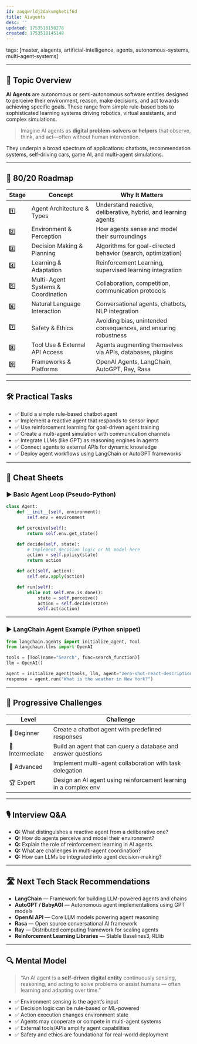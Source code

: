 ```yaml
---
id: zaqqwrldj2dakvmghetif6d
title: Aiagents
desc: ''
updated: 1753518150278
created: 1753518145148
---
```

tags: [master, aiagents, artificial-intelligence, agents, autonomous-systems, multi-agent-systems]

---

## 📌 Topic Overview

**AI Agents** are autonomous or semi-autonomous software entities designed to perceive their environment, reason, make decisions, and act towards achieving specific goals. These range from simple rule-based bots to sophisticated learning systems driving robotics, virtual assistants, and complex simulations.

> Imagine AI agents as **digital problem-solvers or helpers** that observe, think, and act—often without human intervention.

They underpin a broad spectrum of applications: chatbots, recommendation systems, self-driving cars, game AI, and multi-agent simulations.

---

## 🚀 80/20 Roadmap

| Stage | Concept                          | Why It Matters                                                |
|-------|---------------------------------|----------------------------------------------------------------|
| 1️⃣    | Agent Architecture & Types       | Understand reactive, deliberative, hybrid, and learning agents |
| 2️⃣    | Environment & Perception         | How agents sense and model their surroundings                  |
| 3️⃣    | Decision Making & Planning       | Algorithms for goal-directed behavior (search, optimization)  |
| 4️⃣    | Learning & Adaptation            | Reinforcement Learning, supervised learning integration        |
| 5️⃣    | Multi-Agent Systems & Coordination | Collaboration, competition, communication protocols            |
| 6️⃣    | Natural Language Interaction    | Conversational agents, chatbots, NLP integration               |
| 7️⃣    | Safety & Ethics                 | Avoiding bias, unintended consequences, and ensuring robustness |
| 8️⃣    | Tool Use & External API Access   | Agents augmenting themselves via APIs, databases, plugins      |
| 9️⃣    | Frameworks & Platforms           | OpenAI Agents, LangChain, AutoGPT, Ray, Rasa                    |

---

## 🛠️ Practical Tasks

- ✅ Build a simple rule-based chatbot agent  
- ✅ Implement a reactive agent that responds to sensor input  
- ✅ Use reinforcement learning for goal-driven agent training  
- ✅ Create a multi-agent simulation with communication channels  
- ✅ Integrate LLMs (like GPT) as reasoning engines in agents  
- ✅ Connect agents to external APIs for dynamic knowledge  
- ✅ Deploy agent workflows using LangChain or AutoGPT frameworks  

---

## 🧾 Cheat Sheets

### ▶️ Basic Agent Loop (Pseudo-Python)

```python
class Agent:
    def __init__(self, environment):
        self.env = environment

    def perceive(self):
        return self.env.get_state()

    def decide(self, state):
        # Implement decision logic or ML model here
        action = self.policy(state)
        return action

    def act(self, action):
        self.env.apply(action)

    def run(self):
        while not self.env.is_done():
            state = self.perceive()
            action = self.decide(state)
            self.act(action)
````

---

### ▶️ LangChain Agent Example (Python snippet)

```python
from langchain.agents import initialize_agent, Tool
from langchain.llms import OpenAI

tools = [Tool(name="Search", func=search_function)]
llm = OpenAI()

agent = initialize_agent(tools, llm, agent="zero-shot-react-description", verbose=True)
response = agent.run("What is the weather in New York?")
```

---

## 🎯 Progressive Challenges

| Level           | Challenge                                                        |
| --------------- | ---------------------------------------------------------------- |
| 🥉 Beginner     | Create a chatbot agent with predefined responses                 |
| 🥈 Intermediate | Build an agent that can query a database and answer questions    |
| 🥇 Advanced     | Implement multi-agent collaboration with task delegation         |
| 🏆 Expert       | Design an AI agent using reinforcement learning in a complex env |

---

## 🎙️ Interview Q\&A

* **Q:** What distinguishes a reactive agent from a deliberative one?
* **Q:** How do agents perceive and model their environment?
* **Q:** Explain the role of reinforcement learning in AI agents.
* **Q:** What are challenges in multi-agent coordination?
* **Q:** How can LLMs be integrated into agent decision-making?

---

## 🛣️ Next Tech Stack Recommendations

* **LangChain** — Framework for building LLM-powered agents and chains
* **AutoGPT / BabyAGI** — Autonomous agent implementations using GPT models
* **OpenAI API** — Core LLM models powering agent reasoning
* **Rasa** — Open source conversational AI framework
* **Ray** — Distributed computing framework for scaling agents
* **Reinforcement Learning Libraries** — Stable Baselines3, RLlib

---

## 🔍 Mental Model

> “An AI agent is a **self-driven digital entity** continuously sensing, reasoning, and acting to solve problems or assist humans — often learning and adapting over time.”

* ✅ Environment sensing is the agent’s input
* ✅ Decision logic can be rule-based or ML-powered
* ✅ Action execution changes environment state
* ✅ Agents may cooperate or compete in multi-agent systems
* ✅ External tools/APIs amplify agent capabilities
* ✅ Safety and ethics are foundational for real-world deployment
